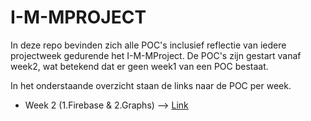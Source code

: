 # I-M-MPROJECT

In deze repo bevinden zich alle POC's inclusief reflectie van iedere projectweek gedurende het I-M-MProject. De POC's zijn gestart vanaf week2, wat betekend dat er geen week1 van een POC bestaat.

In het onderstaande overzicht staan de links naar de POC per week.

- Week 2 (1.Firebase & 2.Graphs) --> [Link](/week2/poc.md)
